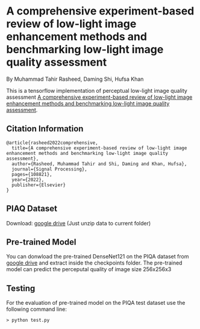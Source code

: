 # A comprehensive experiment-based review of low-light image enhancement methods and benchmarking low-light image quality assessment
By Muhammad Tahir Rasheed, Daming Shi, Hufsa Khan

This is a tensorflow implementation of perceptual low-light image quality assessment [A comprehensive experiment-based review of low-light image enhancement methods and
benchmarking low-light image quality assessment](https://www.sciencedirect.com/science/article/abs/pii/S0165168422003607).

## Citation Information
```
@article{rasheed2022comprehensive,
  title={A comprehensive experiment-based review of low-light image enhancement methods and benchmarking low-light image quality assessment},
  author={Rasheed, Muhammad Tahir and Shi, Daming and Khan, Hufsa},
  journal={Signal Processing},
  pages={108821},
  year={2022},
  publisher={Elsevier}
}
```

## PIAQ Dataset
Download: [google drive](https://drive.google.com/file/d/1cJOUB2dp95fOyp55-7onj4Nnz65MwswJ/view?usp=sharing) (Just unzip data to current folder)

## Pre-trained Model
You can donwload the pre-trained DenseNet121 on the PIQA dataset from [google drive](https://drive.google.com/file/d/1Vh92wkYLVMSg6d1JNfpwO3Wjs__dIdqu/view?usp=sharing) and extract inside the checkpoints folder.
The pre-trained model can predict the perceputal quality of image size 256x256x3

## Testing
For the evaluation of pre-trained model on the PIQA test dataset use the following command line: 
```
> python test.py
```




